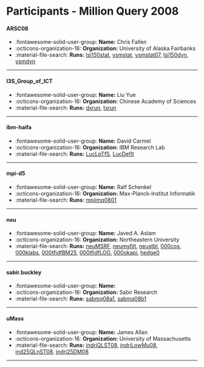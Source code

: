 # Participants - Million Query 2008 

#### ARSC08 
 - :fontawesome-solid-user-group: **Name:** Chris Fallen 
 - :octicons-organization-16: **Organization:** University of Alaska Fairbanks 
 - :material-file-search: **Runs:** [lsi150stat](./runs.md#lsi150stat), [vsmstat](./runs.md#vsmstat), [vsmstat07](./runs.md#vsmstat07), [lsi150dyn](./runs.md#lsi150dyn), [vsmdyn](./runs.md#vsmdyn) 

---
#### I3S_Group_of_ICT 
 - :fontawesome-solid-user-group: **Name:** Liu Yue 
 - :octicons-organization-16: **Organization:** Chinese Academy of Sciences 
 - :material-file-search: **Runs:** [dxrun](./runs.md#dxrun), [txrun](./runs.md#txrun) 

---
#### ibm-haifa 
 - :fontawesome-solid-user-group: **Name:**  David Carmel 
 - :octicons-organization-16: **Organization:**  IBM Research Lab 
 - :material-file-search: **Runs:** [LucLpTfS](./runs.md#luclptfs), [LucDeflt](./runs.md#lucdeflt) 

---
#### mpi-d5 
 - :fontawesome-solid-user-group: **Name:**  Ralf Schenkel 
 - :octicons-organization-16: **Organization:** Max-Planck-Institut Informatik 
 - :material-file-search: **Runs:** [mpiimq0801](./runs.md#mpiimq0801) 

---
#### neu 
 - :fontawesome-solid-user-group: **Name:** Javed A. Aslam 
 - :octicons-organization-16: **Organization:** Northeastern University 
 - :material-file-search: **Runs:** [neuMSRF](./runs.md#neumsrf), [neumsfilt](./runs.md#neumsfilt), [neustbl](./runs.md#neustbl), [000cos](./runs.md#000cos), [000klabs](./runs.md#000klabs), [000tfidfBM25](./runs.md#000tfidfbm25), [000tfidfLOG](./runs.md#000tfidflog), [000okapi](./runs.md#000okapi), [hedge0](./runs.md#hedge0) 

---
#### sabir.buckley 
 - :fontawesome-solid-user-group: **Name:**  
 - :octicons-organization-16: **Organization:** Sabir Research 
 - :material-file-search: **Runs:** [sabmq08a1](./runs.md#sabmq08a1), [sabmq08b1](./runs.md#sabmq08b1) 

---
#### uMass 
 - :fontawesome-solid-user-group: **Name:** James Allan 
 - :octicons-organization-16: **Organization:** University of Massachusetts 
 - :material-file-search: **Runs:** [indriQLST08](./runs.md#indriqlst08), [indriLowMu08](./runs.md#indrilowmu08), [ind25QLnST08](./runs.md#ind25qlnst08), [indri25DM08](./runs.md#indri25dm08) 

---
